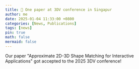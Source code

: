```yaml
---
title: 📄 One paper at 3DV conference in Singapur
author: me
date: 2025-01-04 11:33:00 +0800
categories: [News, Publications]
tags: [news]
pin: true
math: false
mermaid: false
---
```


Our paper "Approximate 2D-3D Shape Matching for Interactive Applications" got accepted to the 2025 3DV conference!
